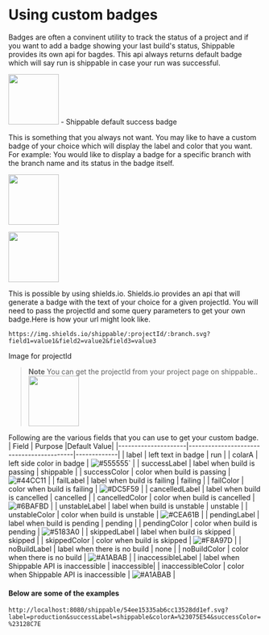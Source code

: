 # Using custom badges

Badges are often a convinent utility to track the status of a project and if you want to add a badge showing your last build's status, Shippable provides its own api for bagdes. This api always returns default badge which will say run is shippable in case your run was successful.

<img src="https://cloud.githubusercontent.com/assets/5207331/15181150/2b59af56-17a3-11e6-9c7f-87cefd972d2a.png" height="100"/>
- Shippable default success badge

This is something that you always not want. You may like to have a custom badge of your choice which will display the label and color that you want.
For example: You would like to display a badge for a specific branch with the branch name and its status in the badge itself.

<img src="https://cloud.githubusercontent.com/assets/5207331/15181191/6579542a-17a3-11e6-8818-6132ff28a73b.png"
height="100"/>

<img src="https://cloud.githubusercontent.com/assets/5207331/15181229/a5c83bb8-17a3-11e6-8dbc-faf5e2fbaba3.png"
height="100"/>

This is possible by using shields.io. Shields.io provides an api that will generate a badge with the text of your choice for a given projectId. You will need to pass the projectId and some query parameters to get your own badge.Here is how your url might look like.
```
https://img.shields.io/shippable/:projectId/:branch.svg?field1=value1&field2=value2&field3=value3
```

Image for projectId
> **Note**
> You can get the projectId from your project page on shippable..
> <img src="https://cloud.githubusercontent.com/assets/5207331/15181229/a5c83bb8-17a3-11e6-8dbc-faf5e2fbaba3.png"
height="100"/>

 Following are the various fields that you can use to get your custom badge. 
|    Field  		 	  |                Purpose                   |Default Value|
|---------------------|------------------------------------------|-------------|
|   label		      |       left text in badge                 | run         |
|  	colarA		 	  | left side color in badge  	        | ![#555555][555555]`   |
|   successLabel 	  | label when build is passing     		 | shippable   |
|   successColor 	  | color when build is passing     		 | ![#44CC11][44CC11]   |
|   failLabel		  | label when build is failing     		 | failing     |
|   failColor		  | color when build is failing     		 | ![#DC5F59][DC5F59]   |
|   cancelledLabel	  | label when build is cancelled   		 | cancelled   |
|   cancelledColor	  | color when build is cancelled   		 | ![#6BAFBD][6BAFBD]   |
|   unstableLabel	  | label when build is unstable     		 | unstable    |
|   unstableColor	  | color when build is unstable     		 | ![#CEA61B][CEA61B]   |
|   pendingLabel	  | label when build is pending     		 | pending     |
|   pendingColor	  | color when build is pending     		 | ![#5183A0][5183A0]   |
|   skippedLabel	  | label when build is skipped     		 | skipped     |
|   skippedColor	  | color when build is skipped     		 | ![#F8A97D][F8A97D]   |
|   noBuildLabel	  | label when there is no build    		 | none        |
|   noBuildColor	  | color when there is no build    		 | ![#A1ABAB][A1ABAB]   |
|   inaccessibleLabel | label when Shippable API is inaccessible | inaccessible|
|   inaccessibleColor | color when Shippable API is inaccessible | ![#A1ABAB][A1ABAB]   |


#### Below are some of the examples  
``` http://localhost:8080/shippable/54ee15335ab6cc13528dd1ef.svg?label=production&successLabel=shippable&colorA=%23075E54&successColor=%23128C7E  ```

[run-shippable]:https://cloud.githubusercontent.com/assets/5207331/15181150/2b59af56-17a3-11e6-9c7f-87cefd972d2a.png
[build-passing]:https://cloud.githubusercontent.com/assets/5207331/15181191/6579542a-17a3-11e6-8818-6132ff28a73b.png
[prod-shippable]:https://cloud.githubusercontent.com/assets/5207331/15181229/a5c83bb8-17a3-11e6-8dbc-faf5e2fbaba3.png
[prod-shippable-color]:https://cloud.githubusercontent.com/assets/5207331/15181303/235dc1f6-17a4-11e6-8619-307a6190fc7b.png
<!-- http://localhost:8080/shippable/54ee15335ab6cc13528dd1ef.svg?label=production&successLabel=shippable&colorA=%23075E54&successColor=%23128C7E  -->

[44CC11]:https://cloud.githubusercontent.com/assets/5207331/15141458/ae3a99da-16bd-11e6-9132-bb46875d3fe7.png
[555555]:https://cloud.githubusercontent.com/assets/5207331/15141509/f8db5d12-16bd-11e6-8e84-8498ef69a596.png
[DC5F59]:https://cloud.githubusercontent.com/assets/5207331/15141552/3741edf0-16be-11e6-8922-9ae46d633f75.png
[6BAFBD]:https://cloud.githubusercontent.com/assets/5207331/15141560/4014c042-16be-11e6-8374-b62914126ba4.png
[CEA61B]:https://cloud.githubusercontent.com/assets/5207331/15141568/48feaec0-16be-11e6-84fb-b48a66a783d6.png
[5183A0]:https://cloud.githubusercontent.com/assets/5207331/15141575/4f9862f8-16be-11e6-83a8-aa9b0ec4f392.png
[F8A97D]:https://cloud.githubusercontent.com/assets/5207331/15141580/56aa568c-16be-11e6-84f5-0ea50f374fa0.png
[A1ABAB]:https://cloud.githubusercontent.com/assets/5207331/15141586/5bc93dc2-16be-11e6-8d53-ea3c434cb58b.png
